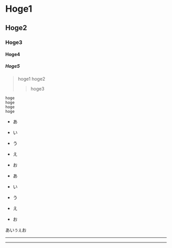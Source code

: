 # **Hoge1**
## **Hoge2**
### Hoge3
#### Hoge4
##### Hoge5

>hoge1
>hoge2
>>hoge3

	hoge
	hoge
	hoge
	hoge
	
- あ
- い
- う
- え
- お

- あ
- い
- う
- え
- お


あい`うえ`お

***
---